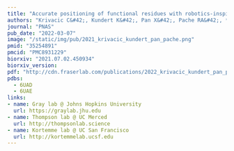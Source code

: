 ```yaml
---
title: "Accurate positioning of functional residues with robotics-inspired computational protein design"
authors: "Krivacic C&#42;, Kundert K&#42;, Pan X&#42;, Pache RA&#42;, **Liu L**, Conchúir SO, Jeliazkov JR, Gray JJ, **Thompson MC, Fraser JS**, Kortemme T."
journal: "PNAS"
pub_date: "2022-03-07"
image: "/static/img/pub/2021_krivacic_kundert_pan_pache.png"
pmid: "35254891"
pmcid: "PMC8931229"
biorxiv: "2021.07.02.450934"
biorxiv_version:
pdf: "http://cdn.fraserlab.com/publications/2022_krivacic_kundert_pan_pache.pdf"
pdbs:
  - 6UAD
  - 6UAE
links:
- name: Gray lab @ Johns Hopkins University
  url: https://graylab.jhu.edu
- name: Thompson lab @ UC Merced
  url: http://thompsonlab.science
- name: Kortemme lab @ UC San Francisco
  url: http://kortemmelab.ucsf.edu
---
```

